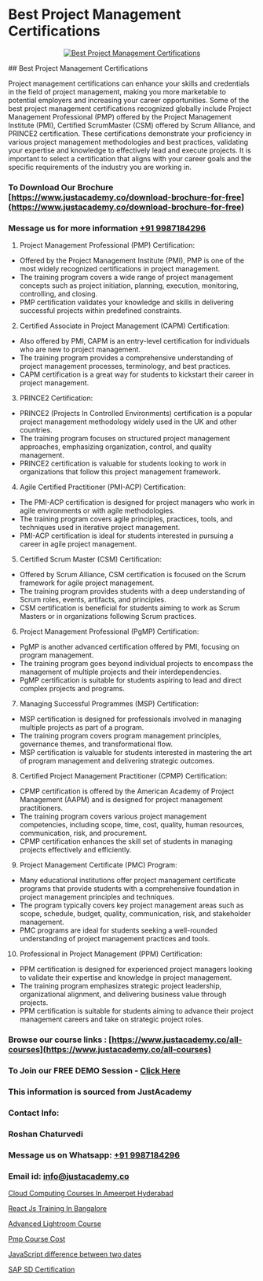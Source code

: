 # Best Project Management Certifications

<p align="center">
  <a href="https://justacademy.co/course-detail/pmp-certification-training">
    <img src="https://justacademy.co/storage2/course_image/1709713463_course_image.webp" alt="Best Project Management Certifications">
  </a>
</p>
## Best Project Management Certifications

Project management certifications can enhance your skills and credentials in the field of project management, making you more marketable to potential employers and increasing your career opportunities. Some of the best project management certifications recognized globally include Project Management Professional (PMP) offered by the Project Management Institute (PMI), Certified ScrumMaster (CSM) offered by Scrum Alliance, and PRINCE2 certification. These certifications demonstrate your proficiency in various project management methodologies and best practices, validating your expertise and knowledge to effectively lead and execute projects. It is important to select a certification that aligns with your career goals and the specific requirements of the industry you are working in.
### To Download Our Brochure [https://www.justacademy.co/download-brochure-for-free](https://www.justacademy.co/download-brochure-for-free)
### Message us for more information [+91 9987184296](https://api.whatsapp.com/send?phone=919987184296)
1) Project Management Professional (PMP) Certification:
- Offered by the Project Management Institute (PMI), PMP is one of the most widely recognized certifications in project management.
- The training program covers a wide range of project management concepts such as project initiation, planning, execution, monitoring, controlling, and closing.
- PMP certification validates your knowledge and skills in delivering successful projects within predefined constraints.

2) Certified Associate in Project Management (CAPM) Certification:
- Also offered by PMI, CAPM is an entry-level certification for individuals who are new to project management.
- The training program provides a comprehensive understanding of project management processes, terminology, and best practices.
- CAPM certification is a great way for students to kickstart their career in project management.

3) PRINCE2 Certification:
- PRINCE2 (Projects In Controlled Environments) certification is a popular project management methodology widely used in the UK and other countries.
- The training program focuses on structured project management approaches, emphasizing organization, control, and quality management.
- PRINCE2 certification is valuable for students looking to work in organizations that follow this project management framework.

4) Agile Certified Practitioner (PMI-ACP) Certification:
- The PMI-ACP certification is designed for project managers who work in agile environments or with agile methodologies.
- The training program covers agile principles, practices, tools, and techniques used in iterative project management.
- PMI-ACP certification is ideal for students interested in pursuing a career in agile project management.

5) Certified Scrum Master (CSM) Certification:
- Offered by Scrum Alliance, CSM certification is focused on the Scrum framework for agile project management.
- The training program provides students with a deep understanding of Scrum roles, events, artifacts, and principles.
- CSM certification is beneficial for students aiming to work as Scrum Masters or in organizations following Scrum practices.

6) Project Management Professional (PgMP) Certification:
- PgMP is another advanced certification offered by PMI, focusing on program management.
- The training program goes beyond individual projects to encompass the management of multiple projects and their interdependencies.
- PgMP certification is suitable for students aspiring to lead and direct complex projects and programs.

7) Managing Successful Programmes (MSP) Certification:
- MSP certification is designed for professionals involved in managing multiple projects as part of a program.
- The training program covers program management principles, governance themes, and transformational flow.
- MSP certification is valuable for students interested in mastering the art of program management and delivering strategic outcomes.

8) Certified Project Management Practitioner (CPMP) Certification:
- CPMP certification is offered by the American Academy of Project Management (AAPM) and is designed for project management practitioners.
- The training program covers various project management competencies, including scope, time, cost, quality, human resources, communication, risk, and procurement.
- CPMP certification enhances the skill set of students in managing projects effectively and efficiently.

9) Project Management Certificate (PMC) Program:
- Many educational institutions offer project management certificate programs that provide students with a comprehensive foundation in project management principles and techniques.
- The program typically covers key project management areas such as scope, schedule, budget, quality, communication, risk, and stakeholder management.
- PMC programs are ideal for students seeking a well-rounded understanding of project management practices and tools.

10) Professional in Project Management (PPM) Certification:
- PPM certification is designed for experienced project managers looking to validate their expertise and knowledge in project management.
- The training program emphasizes strategic project leadership, organizational alignment, and delivering business value through projects.
- PPM certification is suitable for students aiming to advance their project management careers and take on strategic project roles.

### Browse our course links : [https://www.justacademy.co/all-courses](https://www.justacademy.co/all-courses) 
### To Join our FREE DEMO Session - [Click Here](https://www.justacademy.co/register-for-course-demo)


### This information is sourced from JustAcademy
### Contact Info:
### Roshan Chaturvedi
### Message us on Whatsapp: [+91 9987184296](https://api.whatsapp.com/send?phone=919987184296)
### Email id: [info@justacademy.co](mailto:info@justacademy.co)
                
[Cloud Computing Courses In Ameerpet Hyderabad](https://www.linkedin.com/pulse/cloud-computing-courses-ameerpet-hyderabad-justacademy-coimbatore-us8zc?trackingId=coqgAGXzY0JLoq4dMxVhqw%3D%3D&lipi=urn%3Ali%3Apage%3Ad_flagship3_company_admin%3BzebO8%2FdlQdOp%2FzsKprgh%2FA%3D%3D)

[React Js Training In Bangalore](https://www.linkedin.com/pulse/react-js-training-bangalore-justacademy-bristol-dyaqe?trackingId=Qo7x34mxRckhLD0RfA8sFQ%3D%3D&lipi=urn%3Ali%3Apage%3Ad_flagship3_company_admin%3B9IEH5La1R2e7WwLGeLcpkg%3D%3D)

[Advanced Lightroom Course](https://medium.com/@shivamja27/advanced-lightroom-course-be472963e0db)

[Pmp Course Cost](https://medium.com/@AkashSingh2052/pmp-course-cost-b4fe2c84f490)

[JavaScript difference between two dates](https://justacademyin.github.io/justacademy/javascript-difference-between-two-dates)

[SAP SD Certification](https://justacademyin.github.io/justacademy/sap-sd-certification)

